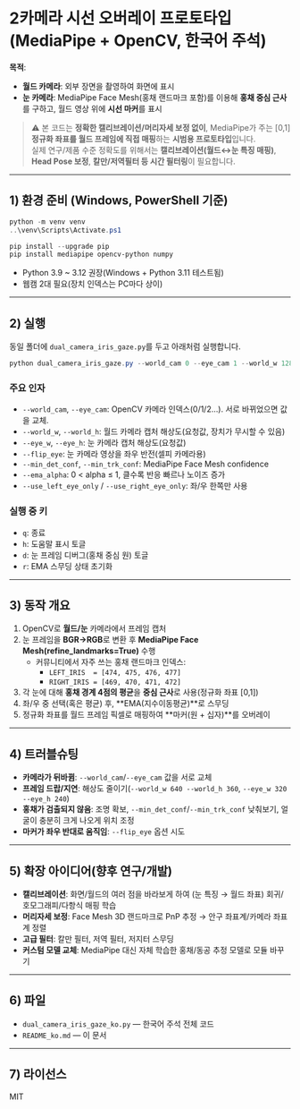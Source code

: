 # 2카메라 시선 오버레이 프로토타입 (MediaPipe + OpenCV, 한국어 주석)

**목적**:

- **월드 카메라**: 외부 장면을 촬영하여 화면에 표시
- **눈 카메라**: MediaPipe Face Mesh(홍채 랜드마크 포함)를 이용해 **홍채 중심 근사**를 구하고, 월드 영상 위에 **시선 마커**를 표시

> ⚠️ 본 코드는 **정확한 캘리브레이션/머리자세 보정 없이**, MediaPipe가 주는 [0,1] **정규화 좌표를 월드 프레임에 직접 매핑**하는 **시범용 프로토타입**입니다.  
> 실제 연구/제품 수준 정확도를 위해서는 **캘리브레이션(월드↔눈 특징 매핑)**, **Head Pose 보정**, **칼만/저역필터 등 시간 필터링**이 필요합니다.

---

## 1) 환경 준비 (Windows, PowerShell 기준)

```powershell
python -m venv venv
..\venv\Scripts\Activate.ps1

pip install --upgrade pip
pip install mediapipe opencv-python numpy
```

- Python 3.9 ~ 3.12 권장(Windows + Python 3.11 테스트됨)
- 웹캠 2대 필요(장치 인덱스는 PC마다 상이)

---

## 2) 실행

동일 폴더에 `dual_camera_iris_gaze.py`를 두고 아래처럼 실행합니다.

```powershell
python dual_camera_iris_gaze.py --world_cam 0 --eye_cam 1 --world_w 1280 --world_h 720 --eye_w 640 --eye_h 480 --flip_eye
```

### 주요 인자

- `--world_cam`, `--eye_cam`: OpenCV 카메라 인덱스(0/1/2…). 서로 바뀌었으면 값을 교체.
- `--world_w`, `--world_h`: 월드 카메라 캡처 해상도(요청값, 장치가 무시할 수 있음)
- `--eye_w`, `--eye_h`: 눈 카메라 캡처 해상도(요청값)
- `--flip_eye`: 눈 카메라 영상을 좌우 반전(셀피 카메라용)
- `--min_det_conf`, `--min_trk_conf`: MediaPipe Face Mesh confidence
- `--ema_alpha`: 0 < alpha ≤ 1, 클수록 반응 빠르나 노이즈 증가
- `--use_left_eye_only` / `--use_right_eye_only`: 좌/우 한쪽만 사용

### 실행 중 키

- `q`: 종료
- `h`: 도움말 표시 토글
- `d`: 눈 프레임 디버그(홍채 중심 원) 토글
- `r`: EMA 스무딩 상태 초기화

---

## 3) 동작 개요

1. OpenCV로 **월드/눈** 카메라에서 프레임 캡처
2. 눈 프레임을 **BGR→RGB**로 변환 후 **MediaPipe Face Mesh(refine_landmarks=True)** 수행
   - 커뮤니티에서 자주 쓰는 홍채 랜드마크 인덱스:
     - `LEFT_IRIS  = [474, 475, 476, 477]`
     - `RIGHT_IRIS = [469, 470, 471, 472]`
3. 각 눈에 대해 **홍채 경계 4점의 평균**을 **중심 근사**로 사용(정규화 좌표 [0,1])
4. 좌/우 중 선택(혹은 평균) 후, **EMA(지수이동평균)**로 스무딩
5. 정규화 좌표를 월드 프레임 픽셀로 매핑하여 **마커(원 + 십자)**를 오버레이

---

## 4) 트러블슈팅

- **카메라가 뒤바뀜**: `--world_cam`/`--eye_cam` 값을 서로 교체
- **프레임 드랍/지연**: 해상도 줄이기(`--world_w 640 --world_h 360`, `--eye_w 320 --eye_h 240`)
- **홍채가 검출되지 않음**: 조명 확보, `--min_det_conf`/`--min_trk_conf` 낮춰보기, 얼굴이 충분히 크게 나오게 위치 조정
- **마커가 좌우 반대로 움직임**: `--flip_eye` 옵션 시도

---

## 5) 확장 아이디어(향후 연구/개발)

- **캘리브레이션**: 화면/월드의 여러 점을 바라보게 하여 (눈 특징 → 월드 좌표) 회귀/호모그래피/다항식 매핑 학습
- **머리자세 보정**: Face Mesh 3D 랜드마크로 PnP 추정 → 안구 좌표계/카메라 좌표계 정렬
- **고급 필터**: 칼만 필터, 저역 필터, 저지터 스무딩
- **커스텀 모델 교체**: MediaPipe 대신 자체 학습한 홍채/동공 추정 모델로 모듈 바꾸기

---

## 6) 파일

- `dual_camera_iris_gaze_ko.py` — 한국어 주석 전체 코드
- `README_ko.md` — 이 문서

---

## 7) 라이선스

MIT
